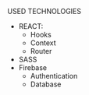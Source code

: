USED TECHNOLOGIES 
- REACT: 
  - Hooks
  - Context
  - Router
- SASS
- Firebase 
  - Authentication
  - Database
